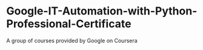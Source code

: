 # Google-IT-Automation-with-Python-Professional-Certificate

A group of courses provided by Google on Coursera
